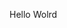 Hello Wolrd




























































































































































































































































































































































































































































































































































































































































































































































































































































































































































































































































































































































































































































































































































































































































































































































































































































































































































































































































































































































































































































































































































































































































































































































































































































































































































































































































































































































































































































































































































































































































































































































































